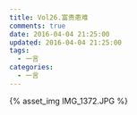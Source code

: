 ```yaml
---
title: Vol26.富贵患难
comments: true
date: 2016-04-04 21:25:00
updated: 2016-04-04 21:25:00
tags:
  - 一言
categories:
  - 一言
---
```


{% asset_img IMG_1372.JPG %}
